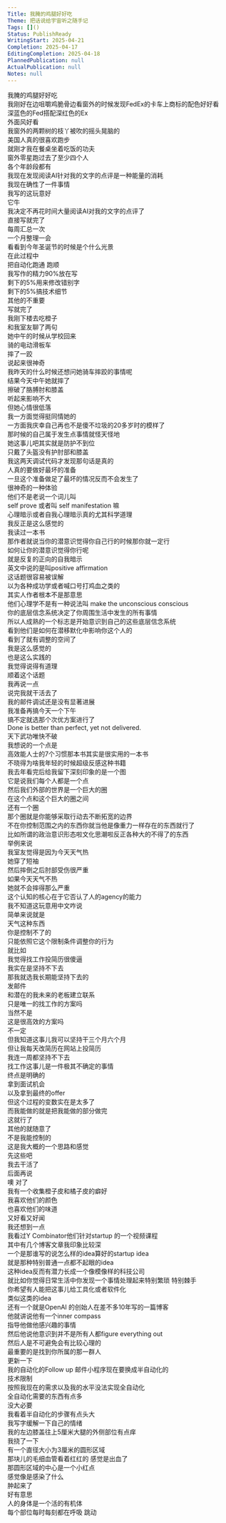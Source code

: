 ```yaml
---      
Title: 我腌的鸡腿好好吃      
Theme: 把话说给宇宙听之随手记      
Tags: []()      
Status: PublishReady      
WritingStart: 2025-04-21      
Completion: 2025-04-17      
EditingCompletion: 2025-04-18      
PlannedPublication: null      
ActualPublication: null      
Notes: null      
---          
```

我腌的鸡腿好好吃          
我刚好在边咀嚼鸡脆骨边看窗外的时候发现FedEx的卡车上商标的配色好好看        
深蓝色的Fed搭配深红色的Ex          
外面风好看        
我窗外的两颗树的枝丫被吹的摇头晃脑的          
美国人真的很喜欢跑步        
就刚才我在餐桌坐着吃饭的功夫        
窗外零星跑过去了至少四个人        
各个年龄段都有          
我现在发现阅读AI针对我的文字的点评是一种能量的消耗        
我现在确性了一件事情        
我写的这玩意好        
它牛        
我决定不再花时间大量阅读AI对我的文字的点评了        
直接写就完了          
每周汇总一次        
一个月整理一会        
看看到今年圣诞节的时候是个什么光景        
在此过程中        
把自动化跑通 跑顺        
我写作的精力90%放在写        
剩下的5%用来修改错别字        
剩下的5%搞技术细节        
其他的不重要        
写就完了          
我刚下楼去吃橙子        
和我室友聊了两句        
她中午的时候从学校回来        
骑的电动滑板车        
摔了一跤        
说起来很神奇        
我昨天的什么时候还想问她骑车摔跤的事情呢        
结果今天中午她就摔了          
擦破了胳膊肘和膝盖        
听起来影响不大        
但她心情很低落        
我一方面觉得挺同情她的        
一方面我庆幸自己再也不是傻不垃圾的20多岁时的模样了        
那时候的自己属于发生点事情就怪天怪地        
她这事儿吧其实就是防护不到位        
只戴了头盔没有护肘部和膝盖          
我这两天调试代码才发现那句话是真的        
人真的要做好最坏的准备        
一旦这个准备做足了最坏的情况反而不会发生了        
很神奇的一种体验          
他们不是老说一个词儿叫        
self prove 或者叫 self manifestation 嘛        
心理暗示或者自我心理暗示真的尤其科学道理        
我反正是这么感觉的           
我读过一本书        
那作者就说当你的潜意识觉得你自己行的时候那你就一定行        
如何让你的潜意识觉得你行呢        
就是反复的正向的自我暗示        
英文中说的是叫positive affirmation        
这话题很容易被误解        
以为各种成功学或者喊口号打鸡血之类的        
其实人作者根本不是那意思          
他们心理学不是有一种说法叫 make the unconscious conscious        
你的底层信念系统决定了你周围生活中发生的所有事情        
所以人成熟的一个标志是开始意识到自己的这些底层信念系统        
看到他们是如何在潜移默化中影响你这个人的        
看到了就有调整的空间了        
我是这么感觉的        
也是这么实践的        
我觉得说得有道理          
顺着这个话题        
我再说一点        
说完我就干活去了        
我的邮件调试还是没有显著进展        
我准备再搞今天一个下午        
搞不定就选那个次优方案进行了        
Done is better than perfect, yet not delivered.        
天下武功唯快不破          
我想说的一个点是        
高效能人士的7个习惯那本书其实是很实用的一本书        
不晓得为啥我年轻的时候超级反感这种书籍        
我去年看完后给我留下深刻印象的是一个图        
它是说我们每个人都是一个点        
然后我们外部的世界是一个巨大的圈        
在这个点和这个巨大的圈之间        
还有一个圈        
那个圈就是你能够采取行动去不断拓宽的边界        
不在你控制范围之内的东西你就当他是像重力一样存在的东西就行了        
比如所谓的政治意识形态啦文化思潮啦反正各种大的不得了的东西        
举例来说        
我室友觉得是因为今天天气热        
她穿了短袖        
然后摔倒之后肘部受伤很严重        
如果今天天气不热        
她就不会摔得那么严重        
这个认知的核心在于它否认了人的agency的能力        
我不知道这玩意用中文咋说        
简单来说就是        
天气这种东西        
你是控制不了的        
只能依照它这个限制条件调整你的行为          
就比如        
我觉得找工作投简历很傻逼        
我实在是坚持不下去        
那我就选我长期能坚持下去的        
发邮件        
和潜在的我未来的老板建立联系        
只是唯一的找工作的方案吗        
当然不是        
这是很高效的方案吗        
不一定        
但我知道这事儿我可以坚持干三个月六个月        
但让我每天改简历在网站上投简历        
我连一周都坚持不下去        
找工作这事儿是一件极其不确定的事情        
终点是明确的        
拿到面试机会        
以及拿到最终的offer        
但这个过程的变数实在是太多了        
而我能做的就是把我能做的部分做完        
这就行了        
其他的就随意了        
不是我能控制的          
这是我大概的一个思路和感觉        
先这些吧        
我去干活了        
后面再说          
噢 对了        
我有一个收集橙子皮和橘子皮的癖好        
我喜欢他们的颜色        
也喜欢他们的味道        
又好看又好闻          
我还想到一点        
我看过Y Combinator他们针对startup 的一个视频课程        
其中有几个博客文章我印象比较深        
一个是那谁写的说怎么样的idea算好的startup idea        
就是那种特别普通一点都不起眼的idea        
这种idea反而有潜力长成一个像模像样的科技公司        
就比如你觉得日常生活中你发现一个事情处理起来特别繁琐 特别棘手        
你希望有人能把这事儿给工具化或者软件化        
类似这类的idea        
还有一个就是OpenAI 的创始人在差不多10年写的一篇博客        
他就讲说他有一个inner compass        
指导他做他感兴趣的事情        
然后他说他意识到并不是所有人都figure everything out        
然后人是不可避免会有比较心理的        
最重要的是找到你所属的那一群人          
更新一下        
我的自动化的Follow up 邮件小程序现在要换成半自动化的        
技术限制        
按照我现在的需求以及我的水平没法实现全自动化        
全自动化需要的东西有点多        
没大必要        
我看着半自动化的步骤有点头大        
我写字缓解一下自己的情绪          
我的左边膝盖往上5厘米大腿的外侧部位有点痒        
我挠了一下        
有一个直径大小为3厘米的圆形区域        
那块儿的毛细血管看着红红的 感觉是出血了        
那圆形区域的中心是一个小红点        
感觉像是感染了什么        
肿起来了        
好有意思        
人的身体是一个活的有机体        
每个部位每时每刻都在呼吸 跳动           
      
